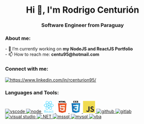 <h1 align="center">Hi 👋, I'm Rodrigo Centurión</h1>
<h3 align="center">Software Engineer from Paraguay</h3>

<h3 align="left">About me:</h3>
- 🔭 I’m currently working on <b>my NodeJS and ReactJS Portfolio</b> <br>
- 📫 How to reach me: <b>centu95@hotmail.com</b><br>

<h3 align="left">Connect with me:</h3>
<p align="left">
    <a href="https://www.linkedin.com/in/rcenturion95/" target="blank">
        <img align="center"
            src="https://raw.githubusercontent.com/rahuldkjain/github-profile-readme-generator/master/src/images/icons/Social/linked-in-alt.svg"
            alt="https://www.linkedin.com/in/rcenturion95/" height="30" width="40" /></a>
</p>

<h3 align="left">Languages and Tools:</h3>
<p align="left">    
    <a href="https://code.visualstudio.com/" target="_blank" rel="noreferrer">
        <img src="https://www.vectorlogo.zone/logos/visualstudio_code/visualstudio_code-icon.svg"
            alt="vscode" width="40" height="40" />
    </a>
    <a href="https://nodejs.org/" target="_blank" rel="noreferrer">
        <img src="https://avatars.githubusercontent.com/u/9950313?s=200&v=4" 
             alt="node" width="40" height="40" />
    </a>
    <a href="https://reactjs.org/" target="_blank" rel="noreferrer">
        <img src="https://raw.githubusercontent.com/devicons/devicon/master/icons/react/react-original-wordmark.svg"
            alt="react" width="40" height="40" />
    </a>
    <a href="https://www.w3.org/html/" target="_blank" rel="noreferrer">
        <img src="https://raw.githubusercontent.com/devicons/devicon/master/icons/html5/html5-original-wordmark.svg"
            alt="html5" width="40" height="40" />
    </a> 
    <a href="https://www.w3schools.com/css/" target="_blank" rel="noreferrer">
        <img src="https://raw.githubusercontent.com/devicons/devicon/master/icons/css3/css3-original-wordmark.svg"
            alt="css3" width="40" height="40" />
    </a>  
    <a href="https://developer.mozilla.org/en-US/docs/Web/JavaScript" target="_blank" rel="noreferrer">
        <img src="https://raw.githubusercontent.com/devicons/devicon/master/icons/javascript/javascript-original.svg"
            alt="javascript" width="40" height="40" />
    </a>  
    <a href="https://github.com/" target="_blank" rel="noreferrer">
        <img src="https://www.vectorlogo.zone/logos/github/github-icon.svg"
            alt="github" width="40" height="40" />
    </a>
    <a href="https://gitlab.com/" target="_blank" rel="noreferrer">
        <img src="https://www.vectorlogo.zone/logos/gitlab/gitlab-icon.svg"
            alt="gitlab" width="40" height="40" />
    </a>    
    <a href="https://visualstudio.microsoft.com/" target="_blank" rel="noreferrer">
        <img src="https://cdn-icons-png.flaticon.com/512/5968/5968389.png"
            alt="visual studio" width="40" height="40" />
    </a>    
    <a href="https://dotnet.microsoft.com/" target="_blank" rel="noreferrer">
        <img src="https://www.vectorlogo.zone/logos/dotnet/dotnet-icon.svg"
            alt=".NET" width="40" height="40" />
    </a>
    <a href="https://www.microsoft.com/es-es/sql-server/sql-server-downloads" target="_blank" rel="noreferrer">
        <img src="https://www.freeiconspng.com/uploads/sql-server-icon-png-8.png"
            alt="mssql" width="40" height="40" />
    </a>
    <a href="https://www.mysql.com/" target="_blank" rel="noreferrer">
        <img src="https://www.vectorlogo.zone/logos/mysql/mysql-icon.svg"
            alt="mysql" width="40" height="40" />
    </a>
    <a href="https://docs.microsoft.com/en-us/office/vba/library-reference/concepts/getting-started-with-vba-in-office" target="_blank" rel="noreferrer">
        <img src="https://www.vectorlogo.zone/logos/microsoft_vb/microsoft_vb-ar21.svg"
            alt="vba" width="40" height="40" />
    </a>    
</p>
